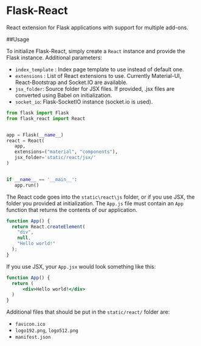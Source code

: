 # Flask-React
React extension for Flask applications with support for multiple add-ons.

##Usage

To initialize Flask-React, simply create a `React` instance and provide the 
Flask instance. Additional parameters:
 - `index_template` : Index page template to use instead of default one.
 - `extensions` : List of React extensions to use. Currently Material-UI, 
 React-Bootstrap and Socket.IO are available.
 - `jsx_folder`: Source folder for JSX files. If provided, .jsx files are 
 converted using Babel on initialization.
 - `socket_io`: Flask-SocketIO instance (socket.io is used).
 
 ```python
from flask import Flask
from flask_react import React


app = Flask(__name__)
react = React(
    app,
    extensions=("material", "components"),
    jsx_folder='static/react/jsx/'
)


if __name__ == '__main__':
    app.run()
```

The React code goes into the `static\react\js` folder, or if you use JSX, the 
folder you provided at initialization. The `App.js` file must contain an `App` 
function that returns the contents of our application.

```js
function App() {
  return React.createElement(
    "div",
    null,
    "Hello world!"
  );
}
```
If you use JSX, your `App.jsx` would look something like this:
```jsx harmony
function App() {
  return (
      <div>Hello world!</div>
  )
}
```
Additional files that should be put in the `static/react/` folder are:
- `favicon.ico`
- `logo192.png`, `logo512.png`
- `manifest.json`
